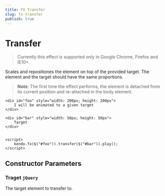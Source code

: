 ```yaml
---
title: FX Transfer
slug: fx-transfer
publish: true
---
```


# Transfer

> Currently this effect is supported only in Google Chrome, Firefox and IE10+.

Scales and repositiones the element on top of the provided target. The element and the target should have the same proportions.

> **Note**: The first time the effect performs, the element is detached from its current position and re-attached in the body element.


    <div id="foo" style="width: 200px; height: 200px">
        I will be animated to a given target
    </div>

    <div id="bar" style="width: 50px; height: 50px">
        Target
    </div>


    <script>
        kendo.fx($("#foo")).transfer($("#bar")).play();
    </script>

## Constructor Parameters

### Traget `jQuery`

The target element to transfer to.

